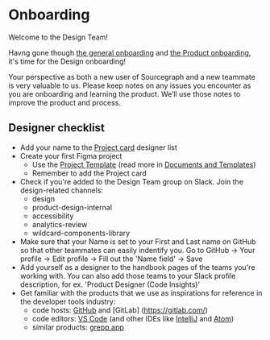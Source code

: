 # Onboarding

Welcome to the Design Team!

Havng gone though [the general onboarding](https://about.sourcegraph.com/handbook/people-ops/onboarding/general_onboarding) and [the Product onboarding](https://about.sourcegraph.com/handbook/product/onboarding), it's time for the Design onboarding!

Your perspective as both a new user of Sourcegraph and a new teammate is very valuable to us. Please keep notes on any issues you encounter as you are onboarding and learning the product. We’ll use those notes to improve the product and process.

## Designer checklist
- Add your name to the [Project card](https://www.figma.com/file/8qNcDzOXLj1hcOM76WDPN9/🛠Project-Tools?node-id=1%3A203) designer list
- Create your first Figma project
  - Use the [Project Template](https://www.figma.com/file/JzufQnpTQtreyfnA3qpmfz/Project-Template?node-id=246%3A11) (read more in [Documents and Templates](https://about.sourcegraph.com/handbook/product/design/documents_templates))
  - Remember to add the Project card
- Check if you're added to the Design Team group on Slack. Join the design-related channels:
  - design
  - product-design-internal
  - accessibility
  - analytics-review
  - wildcard-components-library
- Make sure that your Name is set to your First and Last name on GitHub so that other teammates can easily indentify you. Go to GitHub -> Your profile -> Edit profile -> Fill out the 'Name field' -> Save
- Add yourself as a designer to the handbook pages of the teams you're working with. You can also add those teams to your Slack profile description, for ex. 'Product Designer (Code Insights)'
- Get familiar with the products that we use as inspirations for reference in the developer tools industry:
  - code hosts: [GitHub](https://github.com/) and [GitLab] (https://gitlab.com/)
  - code editors: [VS Code](https://code.visualstudio.com/) (and other IDEs like [IntelliJ](https://www.jetbrains.com/idea/) and [Atom](https://atom.io/))
  - similar products: [grepp.app](https://grep.app/)

